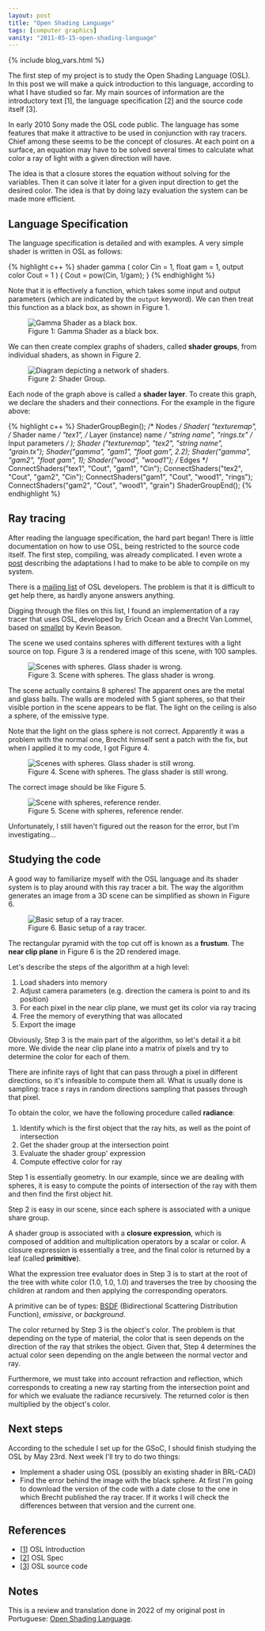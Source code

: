 ```yaml
---
layout: post
title: "Open Shading Language"
tags: [computer graphics]
vanity: "2011-05-15-open-shading-language"
---
```

{% include blog_vars.html %}

The first step of my project is to study the Open Shading Language (OSL). In this post we will make a quick introduction to this language, according to what I have studied so far. My main sources of information are the introductory text [1], the language specification [2] and the source code itself [3].

In early 2010 Sony made the OSL code public. The language has some features that make it attractive to be used in conjunction with ray tracers. Chief among these seems to be the concept of closures. At each point on a surface, an equation may have to be solved several times to calculate what color a ray of light with a given direction will have.

The idea is that a closure stores the equation without solving for the variables. Then it can solve it later for a given input direction to get the desired color. The idea is that by doing lazy evaluation the system can be made more efficient.

## Language Specification

The language specification is detailed and with examples. A very simple shader is written in OSL as follows:

{% highlight c++ %}
shader gamma (
  color Cin = 1,
  float gam = 1,
  output color Cout = 1
) {
  Cout = pow(Cin, 1/gam);
}
{% endhighlight %}

Note that it is effectively a function, which takes some input and output parameters (which are indicated by the `output` keyword). We can then treat this function as a black box, as shown in Figure 1.


<figure class="center_children">
  <img src="{{resources_path}}/gammashader.png" alt="Gamma Shader as a black box." />
  <figcaption>Figure 1: Gamma Shader as a black box.</figcaption>
</figure>

We can then create complex graphs of shaders, called **shader groups**, from individual shaders, as shown in Figure 2.

<figure class="center_children">
  <img src="{{resources_path}}/shadergroup.png" alt="Diagram depicting a network of shaders." />
  <figcaption>Figure 2: Shader Group.</figcaption>
</figure>

Each node of the graph above is called a **shader layer**. To create this graph, we declare the shaders and their connections. For the example in the figure above:

{% highlight c++ %}
ShaderGroupBegin();
/* Nodes */
Shader(
  "texturemap", /* Shader name */
  "tex1", /* Layer (instance) name */
  "string name", "rings.tx" /* Input parameters */
);
Shader ("texturemap", "tex2", "string name", "grain.tx");
Shader("gamma", "gam1", "float gam", 2.2);
Shader("gamma", "gam2", "float gam", 1);
Shader("wood", "wood1");
/* Edges */
ConnectShaders("tex1", "Cout", "gam1", "Cin");
ConnectShaders("tex2", "Cout", "gam2", "Cin");
ConnectShaders("gam1", "Cout", "wood1", "rings");
ConnectShaders("gam2", "Cout", "wood1", "grain")
ShaderGroupEnd();
{% endhighlight %}

## Ray tracing

After reading the language specification, the hard part began! There is little documentation on how to use OSL, being restricted to the source code itself. The first step, compiling, was already complicated. I even wrote a [post](http://kuniganotas.wordpress.com/2011/04/16/installing-osl/) describing the adaptations I had to make to be able to compile on my system.

There is a [mailing list](http://groups.google.com/group/osl-dev) of OSL developers. The problem is that it is difficult to get help there, as hardly anyone answers anything.

Digging through the files on this list, I found an implementation of a ray tracer that uses OSL, developed by Erich Ocean and a Brecht Van Lommel, based on [smallpt](http://kevinbeason.com/smallpt/) by Kevin Beason.

The scene we used contains spheres with different textures with a light source on top. Figure 3 is a rendered image of this scene, with 100 samples.

<figure class="center_children">
  <img src="{{resources_path}}/render1.webp" alt="Scenes with spheres. Glass shader is wrong." />
  <figcaption>Figure 3. Scene with spheres. The glass shader is wrong.</figcaption>
</figure>

The scene actually contains 8 spheres! The apparent ones are the metal and glass balls. The walls are modeled with 5 giant spheres, so that their visible portion in the scene appears to be flat. The light on the ceiling is also a sphere, of the emissive type.

Note that the light on the glass sphere is not correct. Apparently it was a problem with the normal one, Brecht himself sent a patch with the fix, but when I applied it to my code, I got Figure 4.

<figure class="center_children">
  <img src="{{resources_path}}/render2.webp" alt="Scenes with spheres. Glass shader is still wrong." />
  <figcaption>Figure 4. Scene with spheres. The glass shader is still wrong.</figcaption>
</figure>

The correct image should be like Figure 5.

<figure class="center_children">
  <img src="{{resources_path}}/render3.webp" alt="Scene with spheres, reference render." />
  <figcaption>Figure 5. Scene with spheres, reference render.</figcaption>
</figure>

Unfortunately, I still haven't figured out the reason for the error, but I'm investigating...

## Studying the code

A good way to familiarize myself with the OSL language and its shader system is to play around with this ray tracer a bit. The way the algorithm generates an image from a 3D scene can be simplified as shown in Figure 6.

<figure class="center_children">
  <img src="{{resources_path}}/frustum.png" alt="Basic setup of a ray tracer." />
  <figcaption>Figure 6. Basic setup of a ray tracer.</figcaption>
</figure>

The rectangular pyramid with the top cut off is known as a **frustum**. The **near clip plane** in Figure 6 is the 2D rendered image.

Let's describe the steps of the algorithm at a high level:

1. Load shaders into memory
2. Adjust camera parameters (e.g. direction the camera is point to and its position)
3. For each pixel in the near clip plane, we must get its color via ray tracing
4. Free the memory of everything that was allocated
5. Export the image

Obviously, Step 3 is the main part of the algorithm, so let's detail it a bit more. We divide the near clip plane into a matrix of pixels and try to determine the color for each of them.

There are infinite rays of light that can pass through a pixel in different directions, so it's infeasible to compute them all. What is usually done is sampling: trace $s$ rays in random directions sampling that passes through that pixel.

To obtain the color, we have the following procedure called **radiance**:

1. Identify which is the first object that the ray hits, as well as the point of intersection
2. Get the shader group at the intersection point
3. Evaluate the shader group' expression
4. Compute effective color for ray

Step 1 is essentially geometry. In our example, since we are dealing with spheres, it is easy to compute the points of intersection of the ray with them and then find the first object hit.

Step 2 is easy in our scene, since each sphere is associated with a unique share group.

A shader group is associated with a **closure expression**, which is composed of addition and multiplication operators by a scalar or color. A closure expression is essentially a tree, and the final color is returned by a leaf (called **primitive**).

What the expression tree evaluator does in Step 3 is to start at the root of the tree with white color (1.0, 1.0, 1.0) and traverses the tree by choosing the children at random and then applying the corresponding operators.

A primitive can be of types: [BSDF](http://en.wikipedia.org/wiki/Bidirectional_scattering_distribution_function) (Bidirectional Scattering Distribution Function), *emissive*, or *background*.

The color returned by Step 3 is the object's color. The problem is that depending on the type of material, the color that is seen depends on the direction of the ray that strikes the object. Given that, Step 4 determines the actual color seen depending on the angle between the normal vector and ray.

Furthermore, we must take into account refraction and reflection, which corresponds to creating a new ray starting from the intersection point and for which we evaluate the radiance recursively. The returned color is then multiplied by the object's color.

## Next steps

According to the schedule I set up for the GSoC, I should finish studying the OSL by May 23rd. Next week I'll try to do two things:

* Implement a shader using OSL (possibly an existing shader in BRL-CAD)
* Find the error behind the image with the black sphere. At first I'm going to download the version of the code with a date close to the one in which Brecht published the ray tracer. If it works I will check the differences between that version and the current one.

## References

* [[1](http://code.google.com/p/openshadinglanguage/wiki/OSL_Introduction)] OSL Introduction
* [[2](http://openshadinglanguage.googlecode.com/files/osl-languagespec-20100111.pdf)] OSL Spec
* [[3](http://code.google.com/p/openshadinglanguage/source/checkout)] OSL source code


## Notes

This is a review and translation done in 2022 of my original post in Portuguese: [Open Shading Language](https://kuniga.wordpress.com/2011/05/15/open-shading-language/).
